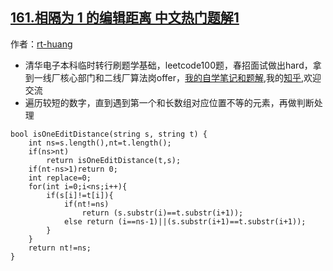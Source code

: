 ## [161.相隔为 1 的编辑距离 中文热门题解1](https://leetcode.cn/problems/one-edit-distance/solutions/100000/cbian-li-jiao-duan-de-shu-zi-by-rt-huang)

作者：[rt-huang](https://leetcode.cn/u/rt-huang)

* 清华电子本科临时转行刷题学基础，leetcode100题，春招面试做出hard，拿到一线厂核心部门和二线厂算法岗offer，[我的自学笔记和题解](https://github.com/huangrt01/CS-Notes),我的[知乎](https://www.zhihu.com/people/huang-rui-teng),欢迎交流
* 遍历较短的数字，直到遇到第一个和长数组对应位置不等的元素，再做判断处理
```
bool isOneEditDistance(string s, string t) {
    int ns=s.length(),nt=t.length();
    if(ns>nt)
        return isOneEditDistance(t,s);
    if(nt-ns>1)return 0;
    int replace=0;
    for(int i=0;i<ns;i++){
        if(s[i]!=t[i]){
            if(nt!=ns)
                return (s.substr(i)==t.substr(i+1));
            else return (i==ns-1)||(s.substr(i+1)==t.substr(i+1));
        }
    }
    return nt!=ns; 
}
```


